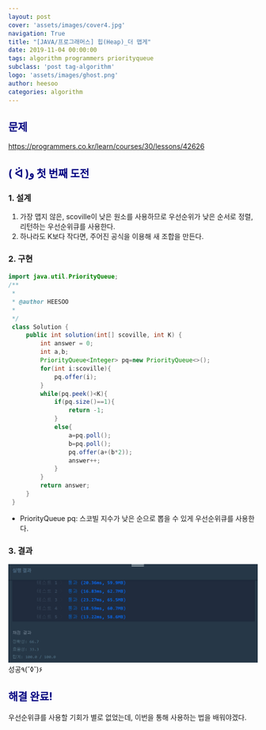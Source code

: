 ```yaml
---
layout: post
cover: 'assets/images/cover4.jpg'
navigation: True
title: "[JAVA/프로그래머스] 힙(Heap)_더 맵게"
date: 2019-11-04 00:00:00
tags: algorithm programmers priorityqueue
subclass: 'post tag-algorithm'
logo: 'assets/images/ghost.png'
author: heesoo
categories: algorithm
---
```

## <span style="color:navy">문제</span>
<https://programmers.co.kr/learn/courses/30/lessons/42626>

## <span style="color:navy">( ᐛ )و 첫 번째 도전</span>

### 1. 설계
1. 가장 맵지 않은, scoville이 낮은 원소를 사용하므로 우선순위가 낮은 순서로 정렬, 리턴하는 우선순위큐를 사용한다.
2. 하나라도 K보다 작다면, 주어진 공식을 이용해 새 조합을 만든다.

### 2. 구현
```java
import java.util.PriorityQueue;
/**
 *
 * @author HEESOO
 *
 */
 class Solution {
     public int solution(int[] scoville, int K) {
         int answer = 0;
         int a,b;
         PriorityQueue<Integer> pq=new PriorityQueue<>();
         for(int i:scoville){
             pq.offer(i);
         }
         while(pq.peek()<K){
             if(pq.size()==1){
                 return -1;
             }
             else{
                 a=pq.poll();
                 b=pq.poll();
                 pq.offer(a+(b*2));
                 answer++;
             }
         }
         return answer;
     }
 }
```
- PriorityQueue<Integer> pq: 스코빌 지수가 낮은 순으로 뽑을 수 있게 우선순위큐를 사용한다.

### 3. 결과
![실행결과](./assets/images/191104_1.PNG)
성공٩(˘◊˘)۶

## <span style="color:navy">해결 완료!</span>
우선순위큐를 사용할 기회가 별로 없었는데, 이번을 통해 사용하는 법을 배워야겠다.
